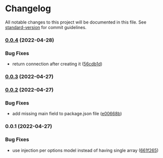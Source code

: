 # Changelog

All notable changes to this project will be documented in this file. See [standard-version](https://github.com/conventional-changelog/standard-version) for commit guidelines.

### [0.0.4](https://github.com/Codahead/nestjs-amqp-connection-manager/compare/v0.0.3...v0.0.4) (2022-04-28)


### Bug Fixes

* return connection after creating it ([56cdb1d](https://github.com/Codahead/nestjs-amqp-connection-manager/commit/56cdb1db2e6bee0782753087e4fbe5dae9945f4f))

### [0.0.3](https://github.com/Codahead/nestjs-amqp-connection-manager/compare/v0.0.2...v0.0.3) (2022-04-27)

### [0.0.2](https://github.com/Codahead/nestjs-amqp-connection-manager/compare/v0.0.1...v0.0.2) (2022-04-27)


### Bug Fixes

* add missing main field to package.json file ([e00668b](https://github.com/Codahead/nestjs-amqp-connection-manager/commit/e00668b0fb44975afed8ce616a7b37099194139f))

### 0.0.1 (2022-04-27)


### Bug Fixes

* use injection per options model instead of having single array ([661f265](https://github.com/Codahead/nestjs-amqp-connection-manager/commit/661f265a044c3cba9924227b694848a1f70ee9e8))
